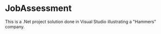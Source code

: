 # JobAssessment
This is a .Net project solution done in Visual Studio illustrating a "Hammers" company. 
